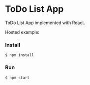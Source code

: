 # ToDo List App

ToDo List App implemented with React.

Hosted example:

### Install

    $ npm install

### Run

    $ npm start
